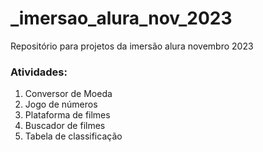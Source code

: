 # _imersao_alura_nov_2023
Repositório para projetos da imersão alura novembro 2023

### Atividades:

1. Conversor de Moeda
2. Jogo de números
3. Plataforma de filmes
4. Buscador de filmes
5. Tabela de classificação
